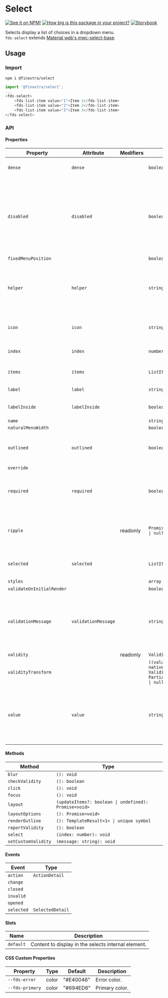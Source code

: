 # Select

[![See it on NPM!](https://img.shields.io/npm/v/@finastra/select?style=for-the-badge)](https://www.npmjs.com/package/@finastra/select)
[![How big is this package in your project?](https://img.shields.io/bundlephobia/minzip/@finastra/select?style=for-the-badge)](https://bundlephobia.com/result?p=@finastra/select')
[![Storybook](https://shields.io/badge/-Play%20with%20this%20web%20component-2a0481?logo=storybook&style=for-the-badge)](https://finastra.github.io/finastra-design-system/?path=/story/forms-select--default)

Selects display a list of choices in a dropdown menu. \
`fds-select` extends [Material web's mwc-select-base](https://github.com/material-components/material-web/tree/master/packages/select).

## Usage

### Import

```
npm i @finastra/select
```

```ts
import '@finastra/select';
...
<fds-select>
    <fds-list-item value="1">Item 1</fds-list-item>
    <fds-list-item value="2">Item 2</fds-list-item>
    <fds-list-item value="3">Item 3</fds-list-item>
</fds-select>
```


### API
<!-- DOC -->
#### Properties

| Property                  | Attribute           | Modifiers | Type                                             | Default    | Description                                      |
|---------------------------|---------------------|-----------|--------------------------------------------------|------------|--------------------------------------------------|
| `dense`                   | `dense`             |           | `boolean`                                        | false      | Smaller select field size.                       |
| `disabled`                | `disabled`          |           | `boolean`                                        | false      | Disabled state for the component. When `disabled` is set to `true`, the<br />component will not be added to form submission. |
| `fixedMenuPosition`       |                     |           | `boolean`                                        |            |                                                  |
| `helper`                  | `helper`            |           | `string`                                         | ""         | Helper text to display below the input. Display default only when focused. |
| `icon`                    | `icon`              |           | `string`                                         | ""         | Leading icon to display in input. See `mwc-icon`. |
| `index`                   | `index`             |           | `number`                                         | -1         | Index of selected list item.                     |
| `items`                   | `items`             |           | `ListItemBase[]`                                 | "[]"       | List of selectable items.                        |
| `label`                   | `label`             |           | `string`                                         | ""         | Sets label value.                                |
| `labelInside`             | `labelInside`       |           | `boolean`                                        | false      | Keep the label in the input.                     |
| `name`                    |                     |           | `string`                                         |            |                                                  |
| `naturalMenuWidth`        |                     |           | `boolean`                                        |            |                                                  |
| `outlined`                | `outlined`          |           | `boolean`                                        | true       | Whether or not to show the material outlined variant. |
| `override`                |                     |           |                                                  |            |                                                  |
| `required`                | `required`          |           | `boolean`                                        | false      | Displays error state if value is empty and input is blurred. |
| `ripple`                  |                     | readonly  | `Promise<RippleInterface \| null> \| undefined`  |            | Implement ripple getter for Ripple integration with mwc-formfield |
| `selected`                | `selected`          |           | `ListItemBase \| null`                           | null       | Selected list item element type ListItemBase.    |
| `styles`                  |                     |           | `array`                                          | ["styles"] |                                                  |
| `validateOnInitialRender` |                     |           | `boolean`                                        |            |                                                  |
| `validationMessage`       | `validationMessage` |           | `string`                                         | ""         | Message to show in the error color when the textfield is invalid. (Helper text will not be visible). |
| `validity`                |                     | readonly  | `ValidityState`                                  |            |                                                  |
| `validityTransform`       |                     |           | `((value: string, nativeValidity: ValidityState) => Partial<ValidityState>) \| null` |            |                                                  |
| `value`                   | `value`             |           | `string`                                         | ""         | The select control's value determined by the value property of the currently selected list item. |

#### Methods

| Method              | Type                                             |
|---------------------|--------------------------------------------------|
| `blur`              | `(): void`                                       |
| `checkValidity`     | `(): boolean`                                    |
| `click`             | `(): void`                                       |
| `focus`             | `(): void`                                       |
| `layout`            | `(updateItems?: boolean \| undefined): Promise<void>` |
| `layoutOptions`     | `(): Promise<void>`                              |
| `renderOutline`     | `(): TemplateResult<1> \| unique symbol`         |
| `reportValidity`    | `(): boolean`                                    |
| `select`            | `(index: number): void`                          |
| `setCustomValidity` | `(message: string): void`                        |

#### Events

| Event      | Type             |
|------------|------------------|
| `action`   | `ActionDetail`   |
| `change`   |                  |
| `closed`   |                  |
| `invalid`  |                  |
| `opened`   |                  |
| `selected` | `SelectedDetail` |

#### Slots

| Name      | Description                                      |
|-----------|--------------------------------------------------|
| `default` | Content to display in the selects internal <mwc-menu> element. |

#### CSS Custom Properties

| Property        | Type  | Default   | Description    |
|-----------------|-------|-----------|----------------|
| `--fds-error`   | color | "#E40046" | Error color.   |
| `--fds-primary` | color | "#694ED6" | Primary color. |
<!-- /DOC -->